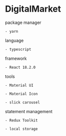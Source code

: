 # DigitalMarket

package manager

    - yarn
    
language 

    - typescript 
    
framework

    - React 18.2.0
    
tools 
    
    - Material UI
    
    - Material Icon
    
    - slick carousel
    
 statement management 
 
    - Redux Toolkit 
    
    - local storage 

